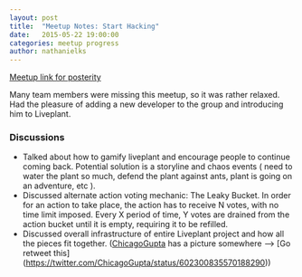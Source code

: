 ```yaml
---
layout: post
title:  "Meetup Notes: Start Hacking"
date:   2015-05-22 19:00:00
categories: meetup progress
author: nathanielks
---
```


[Meetup link for posterity](http://www.meetup.com/Dallas-Web-Mobile-Development-Meetup/events/222583236/)

Many team members were missing this meetup, so it was rather relaxed. Had the pleasure of adding a new developer to the group and introducing him to Liveplant. 

### Discussions

- Talked about how to gamify liveplant and encourage people to continue coming back. Potential solution is a storyline and chaos events ( need to water the plant so much, defend the plant against ants, plant is going on an adventure, etc ).
- Discussed alternate action voting mechanic: The Leaky Bucket. In order for an action to take place, the action has to receive N votes, with no time limit imposed. Every X period of time, Y votes are drained from the action bucket until it is empty, requiring it to be refilled.
- Discussed overall infrastructure of entire Liveplant project and how all the pieces fit together. ([ChicagoGupta](https://github.com/ChicagoGupta) has a picture somewhere --> [Go retweet this] (https://twitter.com/ChicagoGupta/status/602300835570188290))
